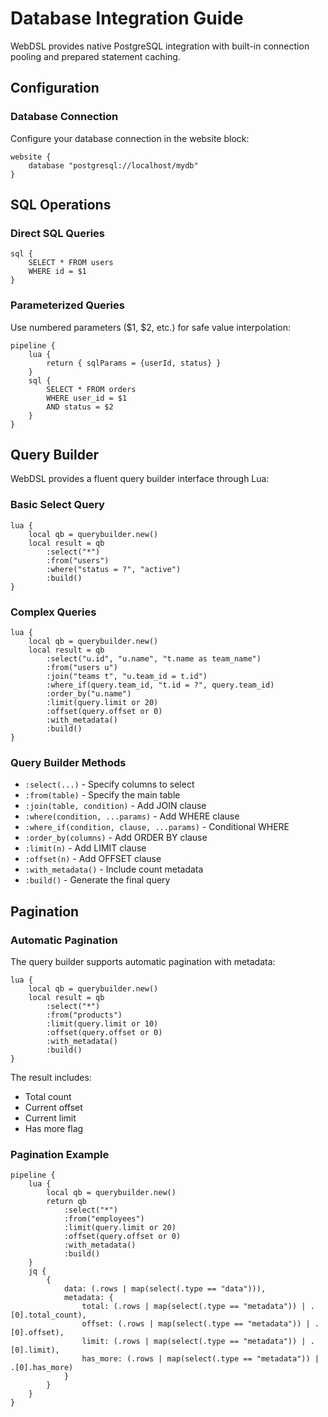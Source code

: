 # Database Integration Guide

WebDSL provides native PostgreSQL integration with built-in connection pooling and prepared statement caching.

## Configuration

### Database Connection
Configure your database connection in the website block:
```webdsl
website {
    database "postgresql://localhost/mydb"
}
```

## SQL Operations

### Direct SQL Queries
```webdsl
sql {
    SELECT * FROM users
    WHERE id = $1
}
```

### Parameterized Queries
Use numbered parameters ($1, $2, etc.) for safe value interpolation:
```webdsl
pipeline {
    lua {
        return { sqlParams = {userId, status} }
    }
    sql {
        SELECT * FROM orders
        WHERE user_id = $1
        AND status = $2
    }
}
```

## Query Builder

WebDSL provides a fluent query builder interface through Lua:

### Basic Select Query
```webdsl
lua {
    local qb = querybuilder.new()
    local result = qb
        :select("*")
        :from("users")
        :where("status = ?", "active")
        :build()
}
```

### Complex Queries
```webdsl
lua {
    local qb = querybuilder.new()
    local result = qb
        :select("u.id", "u.name", "t.name as team_name")
        :from("users u")
        :join("teams t", "u.team_id = t.id")
        :where_if(query.team_id, "t.id = ?", query.team_id)
        :order_by("u.name")
        :limit(query.limit or 20)
        :offset(query.offset or 0)
        :with_metadata()
        :build()
}
```

### Query Builder Methods

- `:select(...)` - Specify columns to select
- `:from(table)` - Specify the main table
- `:join(table, condition)` - Add JOIN clause
- `:where(condition, ...params)` - Add WHERE clause
- `:where_if(condition, clause, ...params)` - Conditional WHERE
- `:order_by(columns)` - Add ORDER BY clause
- `:limit(n)` - Add LIMIT clause
- `:offset(n)` - Add OFFSET clause
- `:with_metadata()` - Include count metadata
- `:build()` - Generate the final query

## Pagination

### Automatic Pagination
The query builder supports automatic pagination with metadata:

```webdsl
lua {
    local qb = querybuilder.new()
    local result = qb
        :select("*")
        :from("products")
        :limit(query.limit or 10)
        :offset(query.offset or 0)
        :with_metadata()
        :build()
}
```

The result includes:
- Total count
- Current offset
- Current limit
- Has more flag

### Pagination Example
```webdsl
pipeline {
    lua {
        local qb = querybuilder.new()
        return qb
            :select("*")
            :from("employees")
            :limit(query.limit or 20)
            :offset(query.offset or 0)
            :with_metadata()
            :build()
    }
    jq {
        {
            data: (.rows | map(select(.type == "data"))),
            metadata: {
                total: (.rows | map(select(.type == "metadata")) | .[0].total_count),
                offset: (.rows | map(select(.type == "metadata")) | .[0].offset),
                limit: (.rows | map(select(.type == "metadata")) | .[0].limit),
                has_more: (.rows | map(select(.type == "metadata")) | .[0].has_more)
            }
        }
    }
}
```
